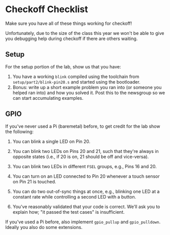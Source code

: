 # Checkoff Checklist

Make sure you have all of these things working for checkoff!

Unfortunately, due to the size of the class this year we won't be able to give
you debugging help during checkoff if there are others waiting.

## Setup

For the setup portion of the lab, show us that you have:

1. You have a working `blink` compiled using the toolchain from
   `setup/part2/blink-pin20.s` and started using the bootloader.
2. Bonus: write up a short example problem you ran into (or someone you helped
   ran into) and how you solved it. Post this to the newsgroup so we can start
   accumulating examples.

## GPIO

If you've never used a Pi (baremetal) before, to get credit for the lab show
the following:

1. You can blink a single LED on Pin 20.

2. You can blink two LEDs on Pins 20 and 21, such that they're always in
   opposite states (i.e., if 20 is on, 21 should be off and vice-versa).

3. You can blink two LEDs in different `FSEL` groups, e.g., Pins 16 and 20.

4. You can turn on an LED connected to Pin 20 whenever a touch sensor on
   Pin 21 is touched.

5. You can do two out-of-sync things at once, e.g., blinking one LED at
   a constant rate while controlling a second LED with a button.

6. You've reasonably validated that your code is correct. We'll ask you to
   explain how; "it passed the test cases" is insufficient.

If you've used a Pi before, also implement `gpio_pullup` and `gpio_pulldown`.
Ideally you also do some extensions.
